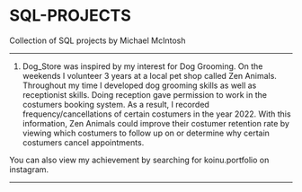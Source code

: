 # SQL-PROJECTS
Collection of SQL projects by Michael McIntosh 
**********************************************
1. Dog_Store was inspired by my interest for Dog Grooming. On the weekends I volunteer 3 years at a local pet shop called Zen Animals. Throughout my time I developed dog grooming skills as well as receptionist skills. Doing reception gave permission to work in the costumers booking system. As a result, I recorded frequency/cancellations of certain costumers in the year 2022. With this information, Zen Animals could improve their costumer retention rate by viewing which costumers to follow up on or determine why certain costumers cancel appointments.

You can also view my achievement by searching for koinu.portfolio on instagram.
*********************************************
